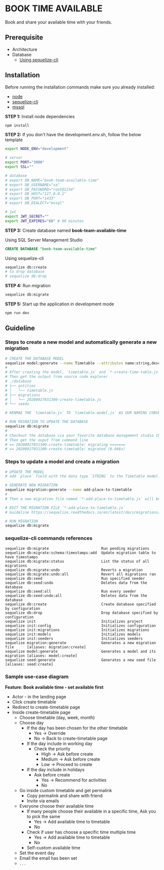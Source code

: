 # BOOK TIME AVAILABLE
Book and share your available time with your friends.

## Prerequisite
- Architecture
- Database
  - [Using sequelize-cli](https://github.com/sequelize/cli)

## Installation
Before running the installation commands make sure you already installed:
- [node](https://nodejs.org/en/download/)
- [sequelize-cli](https://github.com/sequelize/cli)
- [mssql](https://www.microsoft.com/en-us/sql-server/sql-server-downloads)

**STEP 1:** Install node dependencies
```bash
npm install
```
**STEP 2:** If you don't have the development.env.sh, follow the below template
```bash
export NODE_ENV="development"

# server
export PORT="3000"
export SSL=""

# database
# export DB_NAME="book-team-available-time"
# export DB_USERNAME="sa"
# export DB_PASSWORD="root@1234"
# export DB_HOST="127.0.0.1"
# export DB_PORT="1433"
# export DB_DIALECT="mssql"

# jwt
export JWT_SECRET=""
export JWT_EXPIRES="60" # 60 minutes
```
**STEP 3:** Create database named **book-team-available-time**

Using SQL Server Management Studio
```sql
CREATE DATABASE "book-team-available-time"
```
Using sequelize-cli
```bash
sequelize db:create
# to drop database
# sequelize db:drop
```
**STEP 4:** Run migration
```bash
sequelize db:migrate
```
**STEP 5:** Start up the application in development mode
```bash
npm run dev
```

## Guideline
### Steps to create a new model and automatically generate a new migration
```bash
# CREATE THE DATABASE MODEL
sequelize model:generate --name Timetable --attributes name:string,description:string
#
# After creating the model, `timetable.js` and `*-create-time-table.js` will be generated.
# Then get the output from source code explorer
# ./database
# ├── entities
# │   └── timetable.js
# ├── migrations
# │   └── 20200927031300-create-timetable.js
# └── seeds

# RENMAE THE `timetable.js` TO `timetable.model.js` AS OUR NAMING CONVENTION

# RUN MIGRATION TO UPDATE THE DATABASE
sequelize db:migrate
#
# Checkout the database via your favorite database management studio then you will see the table named `TimeTables` has been created.
# Then get the ouput from command line
# == 20200927031300-create-timetable: migrating =======
# == 20200927031300-create-timetable: migrated (0.046s)
```

### Steps to update a model and create a migration
```bash
# UPDATE THE MODEL
# add `place` field with the data type `STRING` to the Timetable model.

# GENERATE NEW MIGRATION
sequelize migration:generate --name add-place-to-timetable
#
# Then a new migration file named `*-add-place-to-timetable.js` will be created

# EDIT THE MIGRATION FILE `*-add-place-to-timetable.js`
# Guideline https://sequelize.readthedocs.io/en/latest/docs/migrations/

# RUN MIGRATION
sequelize db:migrate
```

### sequelize-cli commands references
```
sequelize db:migrate                        Run pending migrations
sequelize db:migrate:schema:timestamps:add  Update migration table to have timestamps
sequelize db:migrate:status                 List the status of all migrations
sequelize db:migrate:undo                   Reverts a migration
sequelize db:migrate:undo:all               Revert all migrations ran
sequelize db:seed                           Run specified seeder
sequelize db:seed:undo                      Deletes data from the database
sequelize db:seed:all                       Run every seeder
sequelize db:seed:undo:all                  Deletes data from the database
sequelize db:create                         Create database specified by configuration
sequelize db:drop                           Drop database specified by configuration
sequelize init                              Initializes project
sequelize init:config                       Initializes configuration
sequelize init:migrations                   Initializes migrations
sequelize init:models                       Initializes models
sequelize init:seeders                      Initializes seeders
sequelize migration:generate                Generates a new migration file      [aliases: migration:create]
sequelize model:generate                    Generates a model and its migration [aliases: model:create]
sequelize seed:generate                     Generates a new seed file           [aliases: seed:create]
```


### Sample use-case diagram
**Feature: Book available time - set available first**
- Actor - in the landing page
- Click create timetable
- Redirect to create-timetable page
- Inside create-timetable page
    - Choose timetable (day, week, month)
    - Choose day
        - If the day has been chosen for the other timetable
            - Yes -> Override
            - No -> Back to create-timetable page
        - If the day include in working day
            - Check the priority
                - High -> Ask before create
                - Medium -> Ask before create
                - Low -> Proceed to create
        - If the day include in holidays
            - Ask before create
                - Yes -> Recommend for activities
                - No
    - Go inside custom timetable and get permalink
        - Copy permalink and share with friend
        - Invite via emails
    - Everyone choose their available time
        - If many people choose their available in a specific time, Ask you to pick the same
            - Yes -> Add available time to timetable
            - No
        - Check if user has choose a specific time multiple time
            - Yes -> Add available time to timetable
            - No
        - Self-custom available time
    - Set the event day
    - Email the email has been set
    - . . .
